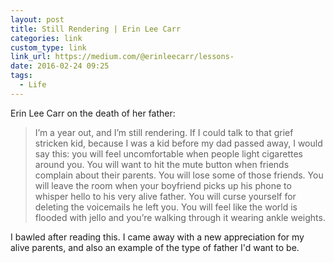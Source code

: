 ```yaml
---
layout: post
title: Still Rendering | Erin Lee Carr
categories: link
custom_type: link
link_url: https://medium.com/@erinleecarr/lessons-
date: 2016-02-24 09:25
tags:
  - Life
---
```

Erin Lee Carr on the death of her father:

> I’m a year out, and I’m still rendering. If I could talk to that grief stricken kid, because I was a kid before my dad passed away, I would say this: you will feel uncomfortable when people light cigarettes around you. You will want to hit the mute button when friends complain about their parents. You will lose some of those friends. You will leave the room when your boyfriend picks up his phone to whisper hello to his very alive father. You will curse yourself for deleting the voicemails he left you. You will feel like the world is flooded with jello and you’re walking through it wearing ankle weights.

I bawled after reading this. I came away with a new appreciation for my alive parents, and also an example of the type of father I'd want to be. 
